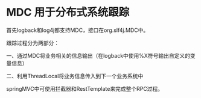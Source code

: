 # MDC 用于分布式系统跟踪

首先logback和log4j都支持MDC，接口在org.slf4j.MDC中。

跟踪过程分为两部分：

 一、通过MDC将业务相关的信息输出（在logback中使用%X符号输出自定义的变量信息）
 
 二、利用ThreadLocal将业务信息传入到下一个业务系统中
 
 springMVC中可使用拦截器和RestTemplate来完成整个RPC过程。
